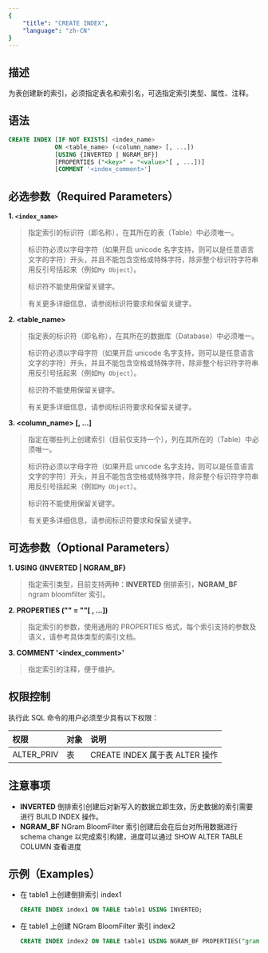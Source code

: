 ```yaml
---
{
    "title": "CREATE INDEX",
    "language": "zh-CN"
}
---
```


<!--
Licensed to the Apache Software Foundation (ASF) under one
or more contributor license agreements.  See the NOTICE file
distributed with this work for additional information
regarding copyright ownership.  The ASF licenses this file
to you under the Apache License, Version 2.0 (the
"License"); you may not use this file except in compliance
with the License.  You may obtain a copy of the License at

  http://www.apache.org/licenses/LICENSE-2.0

Unless required by applicable law or agreed to in writing,
software distributed under the License is distributed on an
"AS IS" BASIS, WITHOUT WARRANTIES OR CONDITIONS OF ANY
KIND, either express or implied.  See the License for the
specific language governing permissions and limitations
under the License.
-->





## 描述

为表创建新的索引，必须指定表名和索引名，可选指定索引类型、属性、注释。

## 语法

```sql
CREATE INDEX [IF NOT EXISTS] <index_name> 
             ON <table_name> (<column_name> [, ...])
             [USING {INVERTED | NGRAM_BF}]
             [PROPERTIES ("<key>" = "<value>"[ , ...])]
             [COMMENT '<index_comment>']
```

## 必选参数（Required Parameters）

**1. `<index_name>`**

> 指定索引的标识符（即名称），在其所在的表（Table）中必须唯一。
>
> 标识符必须以字母字符（如果开启 unicode 名字支持，则可以是任意语言文字的字符）开头，并且不能包含空格或特殊字符，除非整个标识符字符串用反引号括起来（例如`My Object`）。
>
> 标识符不能使用保留关键字。
>
> 有关更多详细信息，请参阅标识符要求和保留关键字。

**2. <table_name>**

> 指定表的标识符（即名称），在其所在的数据库（Database）中必须唯一。
>
> 标识符必须以字母字符（如果开启 unicode 名字支持，则可以是任意语言文字的字符）开头，并且不能包含空格或特殊字符，除非整个标识符字符串用反引号括起来（例如`My Object`）。
>
> 标识符不能使用保留关键字。
>
> 有关更多详细信息，请参阅标识符要求和保留关键字。

**3. <column_name> [, ...]**

> 指定在哪些列上创建索引（目前仅支持一个），列在其所在的（Table）中必须唯一。
>
> 标识符必须以字母字符（如果开启 unicode 名字支持，则可以是任意语言文字的字符）开头，并且不能包含空格或特殊字符，除非整个标识符字符串用反引号括起来（例如`My Object`）。
>
> 标识符不能使用保留关键字。
>
> 有关更多详细信息，请参阅标识符要求和保留关键字。

## 可选参数（Optional Parameters）

**1. USING {INVERTED | NGRAM_BF}**

> 指定索引类型，目前支持两种：**INVERTED** 倒排索引，**NGRAM_BF** ngram bloomfilter 索引。

**2. PROPERTIES ("<key>" = "<value>"[ ,  ...])**

> 指定索引的参数，使用通用的 PROPERTIES 格式，每个索引支持的参数及语义，请参考具体类型的索引文档。

**3. COMMENT '<index_comment>'**

> 指定索引的注释，便于维护。

## 权限控制

执行此 SQL 命令的用户必须至少具有以下权限：

| 权限 | 对象 | 说明                 |
| :---------------- | :------------- | :----------------------------- |
| ALTER_PRIV        | 表    | CREATE INDEX 属于表 ALTER 操作 |

## 注意事项

- **INVERTED** 倒排索引创建后对新写入的数据立即生效，历史数据的索引需要进行 BUILD INDEX 操作。
- **NGRAM_BF** NGram BloomFilter 索引创建后会在后台对所用数据进行 schema change 以完成索引构建，进度可以通过 SHOW ALTER TABLE COLUMN 查看进度

## 示例（Examples）

- 在 table1 上创建倒排索引 index1

    ```sql
    CREATE INDEX index1 ON TABLE table1 USING INVERTED;
    ```

- 在 table1 上创建 NGram BloomFilter 索引 index2

    ```sql
    CREATE INDEX index2 ON TABLE table1 USING NGRAM_BF PROPERTIES("gram_size"="3", "bf_size"="1024");
    ```